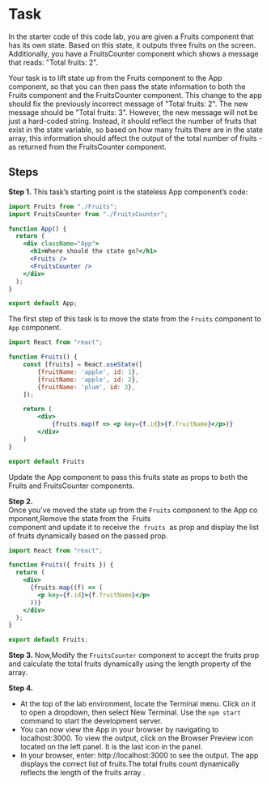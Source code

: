 # Task

In the starter code of this code lab, you are given a Fruits component that has its own state. Based on this state, it outputs three fruits on the screen. Additionally, you have a FruitsCounter component which shows a message that reads: "Total fruits: 2".

Y​our task is to lift state up from the Fruits component to the App component, so that you can then pass the state information to both the Fruits component and the FruitsCounter component. This change to the app should fix the previously incorrect message of "Total fruits: 2".  The new message should be "Total fruits: 3".  However, the new message will not be just a hard-coded string. Instead, it should reflect the number of fruits that exist in the state variable, so based on how many fruits there are in the state array, this information should affect the output of the total number of fruits - as returned from the FruitsCounter component.

## Steps

**Step 1.** This task’s starting point is the stateless App component’s code:
```jsx
import Fruits from "./Fruits";
import FruitsCounter from "./FruitsCounter";

function App() {
  return (
    <div className="App">
      <h1>Where should the state go?</h1>
      <Fruits />
      <FruitsCounter />
    </div>
  );
}

export default App;
```
The first step of this task is to move the state from the `Fruits` component to `App` component.
```jsx
import React from "react";

function Fruits() {
    const [fruits] = React.useState([
        {fruitName: 'apple', id: 1},
        {fruitName: 'apple', id: 2},
        {fruitName: 'plum', id: 3},
    ]);

    return (
        <div>
            {fruits.map(f => <p key={f.id}>{f.fruitName}</p>)}
        </div>
    )
}

export default Fruits
```
Update the App component to pass this fruits state as props to both the Fruits and FruitsCounter components.

**Step 2.** Once you've moved the state up from the `Fruits` component to the App component,Remove the state from the  Fruits component and update it to receive the  `fruits`  as prop and display the list of fruits dynamically based on the passed prop.
```jsx
import React from "react";

function Fruits({ fruits }) {
  return (
    <div>
      {fruits.map((f) => (
        <p key={f.id}>{f.fruitName}</p>
      ))}
    </div>
  );
}

export default Fruits;
```
**Step 3.** Now,Modify the `FruitsCounter` component to accept the fruits prop and calculate the total fruits dynamically using the length property of the array.

**Step 4.**
- At the top of the lab environment, locate the Terminal menu. Click on it to open a dropdown, then select New Terminal.  Use the  `npm start` command to start the development server.
- You can now view the App in your browser by navigating to localhost:3000. To view the output, click on the Browser Preview icon located on the left panel. It is the last icon in the panel.
- In your browser, enter: http://localhost:3000 to see the output. The app displays the correct list of fruits.The total fruits count dynamically reflects the length of the fruits array . 
